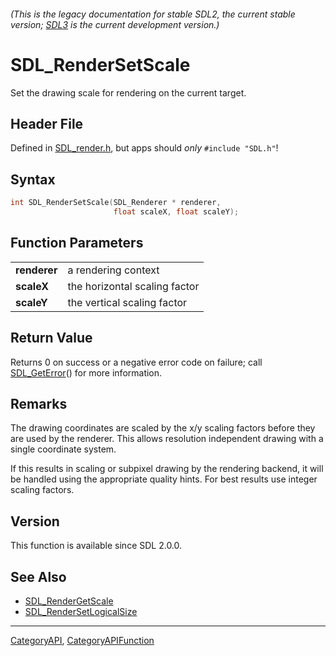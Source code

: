 ###### (This is the legacy documentation for stable SDL2, the current stable version; [SDL3](https://wiki.libsdl.org/SDL3/) is the current development version.)
# SDL_RenderSetScale

Set the drawing scale for rendering on the current target.

## Header File

Defined in [SDL_render.h](https://github.com/libsdl-org/SDL/blob/SDL2/include/SDL_render.h), but apps should _only_ `#include "SDL.h"`!

## Syntax

```c
int SDL_RenderSetScale(SDL_Renderer * renderer,
                       float scaleX, float scaleY);

```

## Function Parameters

|                  |                               |
| ---------------- | ----------------------------- |
| **renderer**     | a rendering context           |
| **scaleX**       | the horizontal scaling factor |
| **scaleY**       | the vertical scaling factor   |

## Return Value

Returns 0 on success or a negative error code on failure; call
[SDL_GetError](SDL_GetError)() for more information.

## Remarks

The drawing coordinates are scaled by the x/y scaling factors before they
are used by the renderer. This allows resolution independent drawing with a
single coordinate system.

If this results in scaling or subpixel drawing by the rendering backend, it
will be handled using the appropriate quality hints. For best results use
integer scaling factors.

## Version

This function is available since SDL 2.0.0.

## See Also

* [SDL_RenderGetScale](SDL_RenderGetScale)
* [SDL_RenderSetLogicalSize](SDL_RenderSetLogicalSize)

----
[CategoryAPI](CategoryAPI), [CategoryAPIFunction](CategoryAPIFunction)

